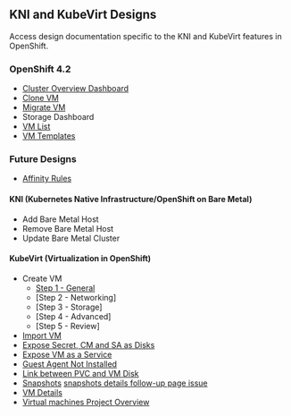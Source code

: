 ## KNI and KubeVirt Designs
Access design documentation specific to the KNI and KubeVirt features in OpenShift.

### OpenShift 4.2
- [Cluster Overview Dashboard](http://openshift.github.io/openshift-origin-design/web-console/knikubevirt/cluster-dashboard/cluster-dashboard)
- [Clone VM](http://openshift.github.io/openshift-origin-design/web-console/knikubevirt/clone-vm/clone-vm)
- [Migrate VM](http://openshift.github.io/openshift-origin-design/web-console/knikubevirt/migrate-vm/migrate-vm)
- Storage Dashboard
- [VM List](http://openshift.github.io/openshift-origin-design/web-console/knikubevirt/vm-list/vm-list)
- [VM Templates](http://openshift.github.io/openshift-origin-design/web-console/knikubevirt/vm-templates/vm-templates)


### Future Designs
- [Affinity Rules](http://openshift.github.io/openshift-origin-design/web-console/knikubevirt/affinity/affinity)

#### KNI (Kubernetes Native Infrastructure/OpenShift on Bare Metal)
- Add Bare Metal Host
- Remove Bare Metal Host
- Update Bare Metal Cluster

#### KubeVirt (Virtualization in OpenShift)

- Create VM
	- [Step 1 - General](http://openshift.github.io/openshift-origin-design/web-console/knikubevirt/Create-vm/create-vm)
	- [Step 2 - Networking]
	- [Step 3 - Storage]
	- [Step 4 - Advanced]
	- [Step 5 - Review]
- [Import VM](http://openshift.github.io/openshift-origin-design/web-console/knikubevirt/import-vm/import-vm)
- [Expose Secret, CM and SA as Disks](http://openshift.github.io/openshift-origin-design/web-console/knikubevirt/expose-secret/expose-secret)
- [Expose VM as a Service](http://openshift.github.io/openshift-origin-design/web-console/knikubevirt/expose-vm-as-a-service/expose-vm-as-a-service)
- [Guest Agent Not Installed](http://openshift.github.io/openshift-origin-design/web-console/knikubevirt/guest-agent-not-installed/guest-agent-not-installed)
- [Link between PVC and VM Disk](http://openshift.github.io/openshift-origin-design/web-console/knikubevirt/link-between-PVC-VMdisk/link-between-PVC-VMdisk)
- [Snapshots](http://openshift.github.io/openshift-origin-design/web-console/knikubevirt/snapshots/snapshots) [snapshots details follow-up page issue](https://github.com/openshift/openshift-origin-design/issues/227)
- [VM Details](http://openshift.github.io/openshift-origin-design/web-console/knikubevirt/vm-details/vm-details)
- [Virtual machines Project Overview](http://openshift.github.io/openshift-origin-design/web-console/knikubevirt/openshift-vms-overview/openshift-vms-overview)
